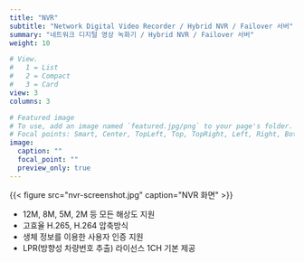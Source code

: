 ```yaml
---
title: "NVR"
subtitle: "Network Digital Video Recorder / Hybrid NVR / Failover 서버"
summary: "네트워크 디지털 영상 녹화기 / Hybrid NVR / Failover 서버"
weight: 10

# View.
#   1 = List
#   2 = Compact
#   3 = Card
view: 3
columns: 3

# Featured image
# To use, add an image named `featured.jpg/png` to your page's folder.
# Focal points: Smart, Center, TopLeft, Top, TopRight, Left, Right, BottomLeft, Bottom, BottomRight.
image:
  caption: ""
  focal_point: ""
  preview_only: true
---
```


<div class="container">
<div class="row align-items-center">
<div class="col-12 col-sm-6 pl-0">

{{< figure src="nvr-screenshot.jpg" caption="NVR 화면" >}}

</div>
<div class="col-12 col-sm-6 pl-0">

- 12M, 8M, 5M, 2M 등 모든 해상도 지원
- 고효율 H.265, H.264 압축방식
- 생체 정보를 이용한 사용자 인증 지원
- LPR(방향성 차량번호 추출) 라이선스 1CH 기본 제공

</div>
</div>
</div>
